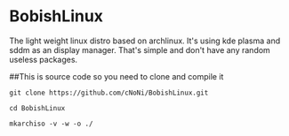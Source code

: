 # BobishLinux
The light weight linux distro based on archlinux. It's using kde plasma and sddm as an display manager. That's simple and don't have any random useless packages.


##This is source code so you need to clone and compile it
```
git clone https://github.com/cNoNi/BobishLinux.git

cd BobishLinux 

mkarchiso -v -w -o ./
```
